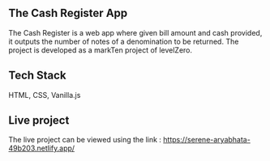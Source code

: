 ## The Cash Register App

The Cash Register is a web app where given bill amount and cash provided, it outputs the number of notes of a denomination to be returned. The project is developed as a markTen project of levelZero.

## Tech Stack

HTML, CSS, Vanilla.js

## Live project 

The live project can be viewed using the link :
https://serene-aryabhata-49b203.netlify.app/